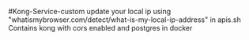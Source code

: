 #Kong-Service-custom
update your local ip using "whatismybrowser.com/detect/what-is-my-local-ip-address" in apis.sh
Contains kong with cors enabled and postgres in docker